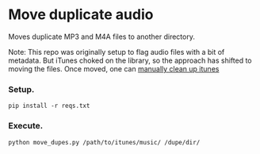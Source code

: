 Move duplicate audio
====================

Moves duplicate MP3 and M4A files to another directory.

Note: This repo was originally setup to flag audio files with a bit of metadata. But iTunes choked on the library, so the approach has shifted to moving the files. Once moved, one can [manually clean up itunes][0]

### Setup.

	pip install -r reqs.txt
	
### Execute.

	python move_dupes.py /path/to/itunes/music/ /dupe/dir/
	
[0]: http://www.youtube.com/watch?v=nQ7SNNjd78Y